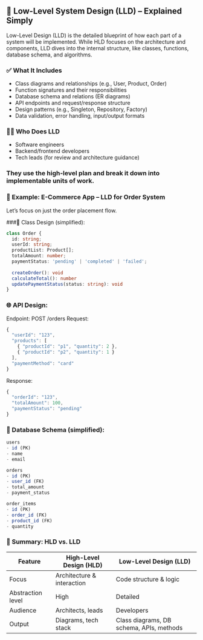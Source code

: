 
## 🔽 Low-Level System Design (LLD) – Explained Simply
Low-Level Design (LLD) is the detailed blueprint of how each part of a system will be implemented. While HLD focuses on the architecture and components, LLD dives into the internal structure, like classes, functions, database schema, and algorithms.

### ✅ What It Includes
- Class diagrams and relationships (e.g., User, Product, Order)
- Function signatures and their responsibilities
- Database schema and relations (ER diagrams)
- API endpoints and request/response structure
- Design patterns (e.g., Singleton, Repository, Factory)
- Data validation, error handling, input/output formats

### 👨‍💻 Who Does LLD
- Software engineers
- Backend/frontend developers
- Tech leads (for review and architecture guidance)

### They use the high-level plan and break it down into implementable units of work.

### 🛒 Example: E-Commerce App – LLD for Order System
Let’s focus on just the order placement flow. 

###🧱 Class Design (simplified):

```typescript
class Order {
  id: string;
  userId: string;
  productList: Product[];
  totalAmount: number;
  paymentStatus: 'pending' | 'completed' | 'failed';
  
  createOrder(): void
  calculateTotal(): number
  updatePaymentStatus(status: string): void
}
```

### 🌐 API Design:
Endpoint: POST /orders
Request:

```typescript
{
  "userId": "123",
  "products": [
    { "productId": "p1", "quantity": 2 },
    { "productId": "p2", "quantity": 1 }
  ],
  "paymentMethod": "card"
}
```

Response:

```typescript
{
  "orderId": "123",
  "totalAmount": 100,
  "paymentStatus": "pending"
}
```

### 🧾 Database Schema (simplified):

```typescript
users
- id (PK)
- name
- email

orders
- id (PK)
- user_id (FK)
- total_amount
- payment_status

order_items
- id (PK)
- order_id (FK)
- product_id (FK)
- quantity
```

### 🧠 Summary: HLD vs. LLD

| Feature           | High-Level Design (HLD)    | Low-Level Design (LLD)                   |
| ----------------- | -------------------------- | ---------------------------------------- |
| Focus             | Architecture & interaction | Code structure & logic                   |
| Abstraction level | High                       | Detailed                                 |
| Audience          | Architects, leads          | Developers                               |
| Output            | Diagrams, tech stack       | Class diagrams, DB schema, APIs, methods |
